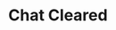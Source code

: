 ---
title: Chat Cleared
description: Trigger for when the Twitch Chat is Cleared
version: 0.1.18
twitchService: PubSub
variables: []
commonVariables:
  - TwitchUser
---
